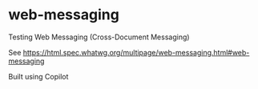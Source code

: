 # web-messaging
Testing Web Messaging (Cross-Document Messaging)

See https://html.spec.whatwg.org/multipage/web-messaging.html#web-messaging

Built using Copilot
